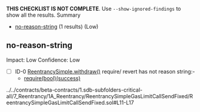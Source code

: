 **THIS CHECKLIST IS NOT COMPLETE**. Use `--show-ignored-findings` to show all the results.
Summary
 - [no-reason-string](#no-reason-string) (1 results) (Low)
## no-reason-string
Impact: Low
Confidence: Low
 - [ ] ID-0
[ReentrancySimple.withdraw()](../../contracts/beta-contracts/1.sdb-subfolders-critical-all/7_Reentrancy/1A_Reentrancy/ReentrancySimpleGasLimitCallSendFixed/ReentrancySimpleGasLimitCallSendFixed.sol#L11-L17) require/ revert has not reason string:- 
	- [require(bool)(success)](../../contracts/beta-contracts/1.sdb-subfolders-critical-all/7_Reentrancy/1A_Reentrancy/ReentrancySimpleGasLimitCallSendFixed/ReentrancySimpleGasLimitCallSendFixed.sol#L16)

../../contracts/beta-contracts/1.sdb-subfolders-critical-all/7_Reentrancy/1A_Reentrancy/ReentrancySimpleGasLimitCallSendFixed/ReentrancySimpleGasLimitCallSendFixed.sol#L11-L17


